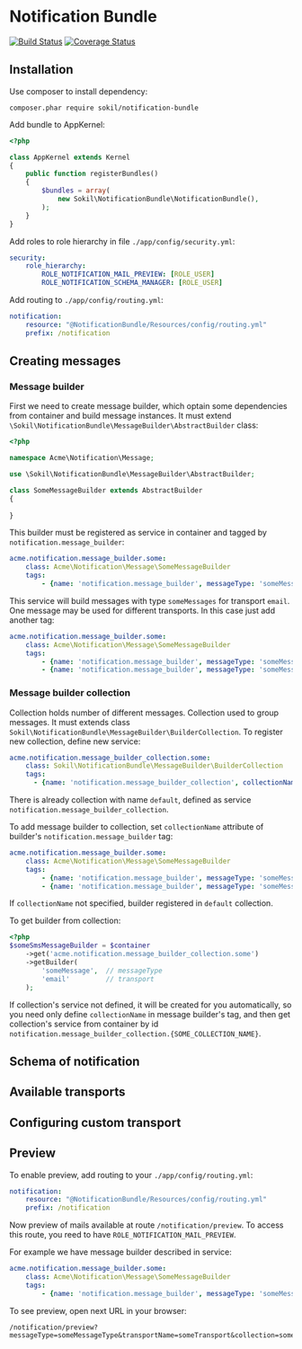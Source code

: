 # Notification Bundle

[![Build Status](https://travis-ci.org/sokil/NotificationBundle.svg?branch=master)](https://travis-ci.org/sokil/NotificationBundle)
[![Coverage Status](https://coveralls.io/repos/github/sokil/NotificationBundle/badge.svg)](https://coveralls.io/github/sokil/NotificationBundle)

## Installation

Use composer to install dependency:

```
composer.phar require sokil/notification-bundle
```

Add bundle to AppKernel:
```php
<?php

class AppKernel extends Kernel
{
    public function registerBundles()
    {
        $bundles = array(
            new Sokil\NotificationBundle\NotificationBundle(),
        );
    }
}
```

Add roles to role hierarchy in file `./app/config/security.yml`:

```yaml
security:
    role_hierarchy:
        ROLE_NOTIFICATION_MAIL_PREVIEW: [ROLE_USER]
        ROLE_NOTIFICATION_SCHEMA_MANAGER: [ROLE_USER]
```

Add routing to `./app/config/routing.yml`:
```yaml
notification:
    resource: "@NotificationBundle/Resources/config/routing.yml"
    prefix: /notification
```

## Creating messages

### Message builder

First we need to create message builder, which optain some dependencies from container and build message instances.
It must extend `\Sokil\NotificationBundle\MessageBuilder\AbstractBuilder` class:

```php
<?php

namespace Acme\Notification\Message;

use \Sokil\NotificationBundle\MessageBuilder\AbstractBuilder;

class SomeMessageBuilder extends AbstractBuilder
{
    
}

```

This builder must be registered as service in container and tagged by `notification.message_builder`:

```yaml
acme.notification.message_builder.some:
    class: Acme\Notification\Message\SomeMessageBuilder
    tags:
        - {name: 'notification.message_builder', messageType: 'someMessage', transport: 'email'}
```

This service will build messages with type `someMessages` for transport `email`. One
message may be used for different transports. In this case just add another tag:

```yaml
acme.notification.message_builder.some:
    class: Acme\Notification\Message\SomeMessageBuilder
    tags:
        - {name: 'notification.message_builder', messageType: 'someMessage', transport: 'email'}
        - {name: 'notification.message_builder', messageType: 'someMessage', transport: 'sms'}
```

### Message builder collection

Collection holds number of different messages. Collection used to group 
messages. It must extends class `Sokil\NotificationBundle\MessageBuilder\BuilderCollection`.
To register new collection, define new service:

```yaml
acme.notification.message_builder_collection.some:
    class: Sokil\NotificationBundle\MessageBuilder\BuilderCollection
    tags:
      - {name: 'notification.message_builder_collection', collectionName: 'some'}
```

There is already collection with name `default`, defined as service `notification.message_builder_collection`.

To add message builder to collection, set `collectionName` attribute of builder's `notification.message_builder` tag:

```yaml
acme.notification.message_builder.some:
    class: Acme\Notification\Message\SomeMessageBuilder
    tags:
        - {name: 'notification.message_builder', messageType: 'someMessage', transport: 'email', collectionName, 'some'}
        - {name: 'notification.message_builder', messageType: 'someMessage', transport: 'sms'}
```

If `collectionName` not specified, builder registered in `default` collection.

To get builder from collection:

```php
<?php
$someSmsMessageBuilder = $container
    ->get('acme.notification.message_builder_collection.some')
    ->getBuilder(
        'someMessage',  // messageType 
        'email'         // transport
    );
```

If collection's service not defined, it will be created for you automatically, so 
you need only define `collectionName` in message builder's tag, and then get 
collection's service from container 
by id `notification.message_builder_collection.{SOME_COLLECTION_NAME}`.

## Schema of notification

## Available transports

## Configuring custom transport

## Preview

To enable preview, add routing to your `./app/config/routing.yml`:

```yaml
notification:
    resource: "@NotificationBundle/Resources/config/routing.yml"
    prefix: /notification
```

Now preview of mails available at route `/notification/preview`. 
To access this route, you reed to have `ROLE_NOTIFICATION_MAIL_PREVIEW`.

For example we have message builder described in service:
```yaml
acme.notification.message_builder.some:
    class: Acme\Notification\Message\SomeMessageBuilder
    tags:
        - {name: 'notification.message_builder', messageType: 'someMessageType', transport: 'someTransport', collectionName, 'someCollection'}
```
To see preview, open next URL in your browser:
```
/notification/preview?messageType=someMessageType&transportName=someTransport&collection=someCollection
```
